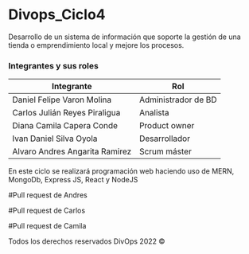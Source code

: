 # Divops_Ciclo4
Desarrollo de un sistema de información que soporte la gestión de una tienda o emprendimiento local y mejore los procesos.

### Integrantes y sus roles


| Integrante | Rol |
|------------|-----|
|Daniel Felipe Varon Molina |Administrador de BD|
|Carlos Julián Reyes Piraligua |Analista|
|Diana Camila Capera Conde |Product owner|
|Ivan Daniel Silva Oyola |Desarrollador|
|Alvaro Andres Angarita Ramirez|Scrum máster|

En este ciclo se realizará programación web haciendo uso de MERN, MongoDb, Express JS, React y NodeJS

#Pull request de Andres

#Pull request de Carlos

#Pull request de Camila

Todos los derechos reservados DivOps 2022 &copy;
